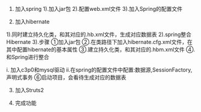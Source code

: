 1. 加入spring
1).加入jar包
2).配置web.xml文件
3).加入Spring的配置文件

2. 加入hibernate

1).同时建立持久化类，和其对应的.hb.xml文件，生成对应数据表
2).spring整合Hibernate
3).步骤
①加入jar包
②.在类路径下加入hibernate.cfg.xml文件，在其中配置hibernate的基本属性
③.建立持久化类，和其对应的.hbm.xml文件
④.和Spring进行整合

i. 加入c3p0和mysql驱动
ii.在spring的配置文件中配置:数据源,SessionFactory,声明式事务
⑥启动项目，会看待生成对应的数据表

3. 加入Struts2

4. 完成功能